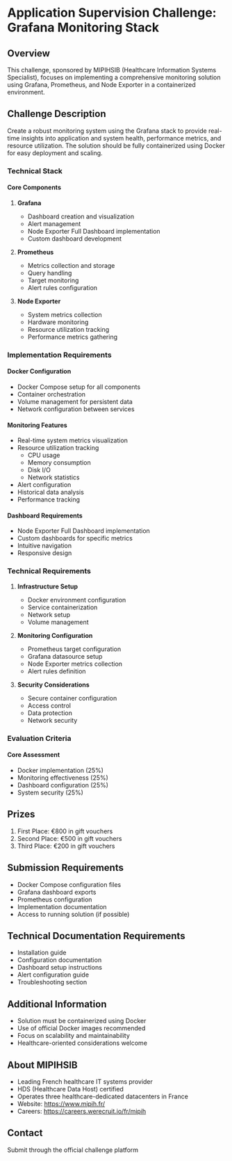 # Application Supervision Challenge: Grafana Monitoring Stack

## Overview
This challenge, sponsored by MIPIHSIB (Healthcare Information Systems Specialist), focuses on implementing a comprehensive monitoring solution using Grafana, Prometheus, and Node Exporter in a containerized environment.

## Challenge Description
Create a robust monitoring system using the Grafana stack to provide real-time insights into application and system health, performance metrics, and resource utilization. The solution should be fully containerized using Docker for easy deployment and scaling.

### Technical Stack

#### Core Components
1. **Grafana**
   - Dashboard creation and visualization
   - Alert management
   - Node Exporter Full Dashboard implementation
   - Custom dashboard development

2. **Prometheus**
   - Metrics collection and storage
   - Query handling
   - Target monitoring
   - Alert rules configuration

3. **Node Exporter**
   - System metrics collection
   - Hardware monitoring
   - Resource utilization tracking
   - Performance metrics gathering

### Implementation Requirements

#### Docker Configuration
- Docker Compose setup for all components
- Container orchestration
- Volume management for persistent data
- Network configuration between services

#### Monitoring Features
- Real-time system metrics visualization
- Resource utilization tracking
  - CPU usage
  - Memory consumption
  - Disk I/O
  - Network statistics
- Alert configuration
- Historical data analysis
- Performance tracking

#### Dashboard Requirements
- Node Exporter Full Dashboard implementation
- Custom dashboards for specific metrics
- Intuitive navigation
- Responsive design

### Technical Requirements
1. **Infrastructure Setup**
   - Docker environment configuration
   - Service containerization
   - Network setup
   - Volume management

2. **Monitoring Configuration**
   - Prometheus target configuration
   - Grafana datasource setup
   - Node Exporter metrics collection
   - Alert rules definition

3. **Security Considerations**
   - Secure container configuration
   - Access control
   - Data protection
   - Network security

### Evaluation Criteria

#### Core Assessment
- Docker implementation (25%)
- Monitoring effectiveness (25%)
- Dashboard configuration (25%)
- System security (25%)

## Prizes
1. First Place: €800 in gift vouchers
2. Second Place: €500 in gift vouchers
3. Third Place: €200 in gift vouchers

## Submission Requirements
- Docker Compose configuration files
- Grafana dashboard exports
- Prometheus configuration
- Implementation documentation
- Access to running solution (if possible)

## Technical Documentation Requirements
- Installation guide
- Configuration documentation
- Dashboard setup instructions
- Alert configuration guide
- Troubleshooting section

## Additional Information
- Solution must be containerized using Docker
- Use of official Docker images recommended
- Focus on scalability and maintainability
- Healthcare-oriented considerations welcome

## About MIPIHSIB
- Leading French healthcare IT systems provider
- HDS (Healthcare Data Host) certified
- Operates three healthcare-dedicated datacenters in France
- Website: https://www.mipih.fr/
- Careers: https://careers.werecruit.io/fr/mipih

## Contact
Submit through the official challenge platform
